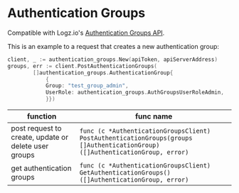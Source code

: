 # Authentication Groups

Compatible with Logz.io's [Authentication Groups API](https://docs.logz.io/api/#tag/Authentication-groups).

This is an example to a request that creates a new authentication group:

```go
client, _ := authentication_groups.New(apiToken, apiServerAddress)
groups, err := client.PostAuthenticationGroups(
	    []authentication_groups.AuthenticationGroup{
            {
            Group: "test_group_admin",
            UserRole: authentication_groups.AuthGroupsUserRoleAdmin,
            }})
```

|function|func name|
|---|---|
| post request to create, update or delete user groups | `func (c *AuthenticationGroupsClient) PostAuthenticationGroups(groups []AuthenticationGroup) ([]AuthenticationGroup, error)` |
| get authentication groups | `func (c *AuthenticationGroupsClient) GetAuthenticationGroups() ([]AuthenticationGroup, error)` |